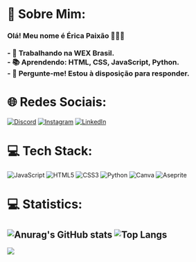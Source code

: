 # 💫 Sobre Mim:
### Olá! Meu nome é Érica Paixão 🙋🏻‍♀️<br><br>- 💼 Trabalhando na WEX Brasil.<br>- 📚 Aprendendo: HTML, CSS, JavaScript, Python.<br>- 💬 Pergunte-me! Estou à disposição para responder.<br>


# 🌐 Redes Sociais:
[![Discord](https://img.shields.io/badge/Discord-%237289DA.svg?logo=discord&logoColor=white)](https://discord.gg/T72GANsC) [![Instagram](https://img.shields.io/badge/Instagram-%23E4405F.svg?logo=Instagram&logoColor=white)](https://instagram.com/vaporub_dev) [![LinkedIn](https://img.shields.io/badge/LinkedIn-%230077B5.svg?logo=linkedin&logoColor=white)](https://www.linkedin.com/in/erica-paixao-gois/) 

# 💻 Tech Stack:
![JavaScript](https://img.shields.io/badge/javascript-%23323330.svg?style=for-the-badge&logo=javascript&logoColor=%23F7DF1E) ![HTML5](https://img.shields.io/badge/html5-%23E34F26.svg?style=for-the-badge&logo=html5&logoColor=white) ![CSS3](https://img.shields.io/badge/css3-%231572B6.svg?style=for-the-badge&logo=css3&logoColor=white) ![Python](https://img.shields.io/badge/python-3670A0?style=for-the-badge&logo=python&logoColor=ffdd54) ![Canva](https://img.shields.io/badge/Canva-%2300C4CC.svg?style=for-the-badge&logo=Canva&logoColor=white) ![Aseprite](https://img.shields.io/badge/Aseprite-FFFFFF?style=for-the-badge&logo=Aseprite&logoColor=#7D929E)

# 💻 Statistics:
![Anurag's GitHub stats](https://github-readme-stats.vercel.app/api?username=VaporubDev&show_icons=true&theme=radical&include_all_commits=true&locale=pt-br)
![Top Langs](https://github-readme-stats.vercel.app/api/top-langs/?username=VaporubDev&layout=compact&theme=radical&include_all_commits=true&locale=pt-br)
---
[![](https://visitcount.itsvg.in/api?id=VaporubBerg&icon=2&color=10)](https://visitcount.itsvg.in)
